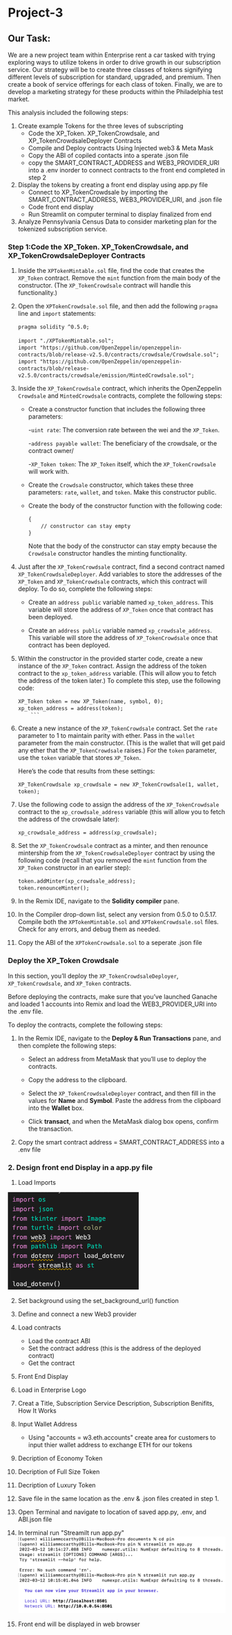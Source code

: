 # Project-3

## Our Task: 

We are a new project team within Enterprise rent a car tasked with trying exploring ways to utilize tokens in order to drive growth in our subscription service. Our strategy will be to create three classes of tokens signifying different levels of subscription for standard, upgraded, and premium. Then create a book of service offerings for each class of token. Finally, we are to develop a marketing strategy for these products within the Philadelphia test market.

This analysis included the following steps:

1. Create example Tokens for the three leves of subscripting 
    * Code the XP_Token. XP_TokenCrowdsale, and XP_TokenCrowdsaleDeployer Contracts
    * Compile and Deploy contracts Using Injected web3 & Meta Mask
    * Copy the ABI of copiled contacts into a sperate .json file 
    * copy the SMART_CONTRACT_ADDRESS and WEB3_PROVIDER_URI into a .env inorder to connect contracts to the front end completed in step 2 
2. Display the tokens by creating a front end display using app.py file 
    * Connect to XP_TokenCrowdsale by importing the SMART_CONTRACT_ADDRESS, WEB3_PROVIDER_URI, and .json file 
    * Code front end display 
    * Run Streamlit on computer terminal to display finalized from end 
4. Analyze Pennsylvania Census Data to consider marketing plan for the tokenized subscription service.


### Step 1:Code the XP_Token. XP_TokenCrowdsale, and XP_TokenCrowdsaleDeployer Contracts

1. Inside the `XPTokenMintable.sol` file, find the code that creates the `XP_Token` contract. Remove the `mint` function from the main body of the constructor. (The `XP_TokenCrowdsale` contract will handle this functionality.)

2. Open the `XPTokenCrowdsale.sol` file, and then add the following `pragma` line and `import` statements:

    ```solidity
    pragma solidity ^0.5.0;

    import "./XPTokenMintable.sol";
    import "https://github.com/OpenZeppelin/openzeppelin-contracts/blob/release-v2.5.0/contracts/crowdsale/Crowdsale.sol";
    import "https://github.com/OpenZeppelin/openzeppelin-contracts/blob/release-v2.5.0/contracts/crowdsale/emission/MintedCrowdsale.sol";
    ```

3. Inside the `XP_TokenCrowdsale` contract, which inherits the OpenZeppelin `Crowdsale` and `MintedCrowdsale` contracts, complete the following steps:

    * Create a constructor function that includes the following three parameters:

      -`uint rate`: The conversion rate between the wei and the `XP_Token`.

      -`address payable wallet`: The beneficiary of the crowdsale, or the contract owner/

      -`XP_Token token`: The `XP_Token` itself, which the `XP_TokenCrowdsale` will work with.

    * Create the `Crowdsale` constructor, which takes these three parameters: `rate`, `wallet`, and `token`. Make this constructor public.

    * Create the body of the constructor function with the following code:

      ```solidity
      {
          // constructor can stay empty
      }
      ```

      Note that the body of the constructor can stay empty because the `Crowdsale` constructor handles the minting functionality.

4. Just after the `XP_TokenCrowdsale` contract, find a second contract named `XP_TokenCrowdsaleDeployer`. Add variables to store the addresses of the `XP_Token` and `XP_TokenCrowdsale` contracts, which this contract will deploy. To do so, complete the following steps:

    * Create an `address public` variable named `xp_token_address`. This variable will store the address of `XP_Token` once that contract has been deployed.

    * Create an `address public` variable named `xp_crowdsale_address`. This variable will store the address of `XP_TokenCrowdsale` once that contract has been deployed.

5.  Within the constructor in the provided starter code, create a new instance of the `XP_Token` contract. Assign the address of the token contract to the `xp_token_address` variable. (This will allow you to fetch the address of the token later.) To complete this step, use the following code: 


    ```solidity
    XP_Token token = new XP_Token(name, symbol, 0);
    xp_token_address = address(token);
        ```

6. Create a new instance of the `XP_TokenCrowdsale` contract. Set the `rate` parameter to 1 to maintain parity with ether.
  Pass in the `wallet` parameter from the main constructor. (This is the wallet that will get paid any ether that the `XP_TokenCrowdsale` raises.) For the `token` parameter, use the `token` variable that stores `XP_Token`.

    Here’s the code that results from these settings:

    ```solidity
    XP_TokenCrowdsale xp_crowdsale = new XP_TokenCrowdsale(1, wallet, token);
    ```

7. Use the following code to assign the address of the `XP_TokenCrowdsale` contract to the `xp_crowdsale_address` variable (this will allow you to fetch the address of the crowdsale later):

     ```solidity
     xp_crowdsale_address = address(xp_crowdsale);
     ```

8. Set the `XP_TokenCrowdsale` contract as a minter, and then renounce mintership from the `XP_TokenCrowdsaleDeployer` contract by using the following code (recall that you removed the `mint` function from the `XP_Token` constructor in an earlier step):

    ```solidity
    token.addMinter(xp_crowdsale_address);
    token.renounceMinter();
    ```

9. In the Remix IDE, navigate to the **Solidity compiler** pane.

10. In the Compiler drop-down list, select any version from 0.5.0 to 0.5.17. Compile both the `XPTokenMintable.sol` and `XPTokenCrowdsale.sol` files. Check for any errors, and debug them as needed.

11. Copy the ABI of the `XPTokenCrowdsale.sol` to a seperate .json file 

### Deploy the XP_Token Crowdsale

In this section, you’ll deploy the `XP_TokenCrowdsaleDeployer`, `XP_TokenCrowdsale`, and `XP_Token` contracts.

Before deploying the contracts, make sure that you’ve launched Ganache and loaded 1 accounts into Remix and load the WEB3_PROVIDER_URI into the .env file.

To deploy the contracts, complete the following steps:

1. In the Remix IDE, navigate to the **Deploy & Run Transactions** pane, and then complete the following steps:

    * Select an address from MetaMask that you’ll use to deploy the contracts.

    * Copy the address to the clipboard.

    * Select the `XP_TokenCrowdsaleDeployer` contract, and then fill in the values for **Name** and **Symbol**. Paste the address from the clipboard into the **Wallet** box.

    * Click **transact**, and when the MetaMask dialog box opens, confirm the transaction.

2. Copy the smart contract address = SMART_CONTRACT_ADDRESS into a .env file

### 2. Design front end Display in a app.py file 

1. Load Imports 

![imports](imports.jpeg)

2. Set background using the set_background_url() function

3. Define and connect a new Web3 provider 

4. Load contracts
    
    * Load the contract ABI
    * Set the contract address (this is the address of the deployed contract)
    * Get the contract

5. Front End Display
6. Load in Enterprise Logo 
7. Creat a Title, Subscription Service Description, Subscription Benifits, How It Works
8. Input Wallet Address 
    * Using "accounts = w3.eth.accounts" create area for customers to input thier wallet address to exchange ETH for our tokens 
9. Decription of Economy Token
10. Decription of Full Size Token
11. Decription of Luxury Token
12. Save file in the same location as the .env & .json files created in step 1. 
13. Open Terminal and navigate to location of saved app.py, .env, and ABI.json file 
14. In terminal run "Streamilt run app.py" 
![streamlit](Streamlit.jpeg)
15. Front end will be displayed in web browser
